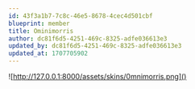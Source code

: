 ```yaml
---
id: 43f3a1b7-7c8c-46e5-8678-4cec4d501cbf
blueprint: member
title: Ominimorris
author: dc81f6d5-4251-469c-8325-adfe036613e3
updated_by: dc81f6d5-4251-469c-8325-adfe036613e3
updated_at: 1707705902
---
```

![http://127.0.0.1:8000/assets/skins/0mnimorris.png]()
